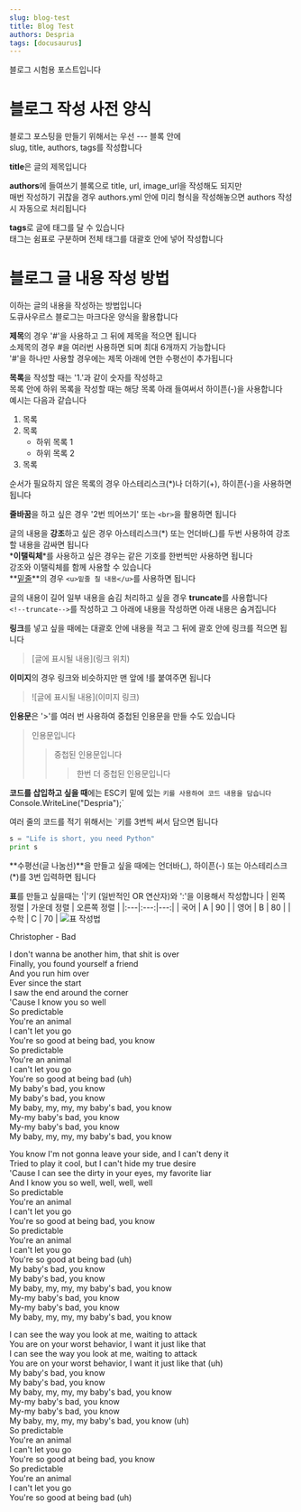 ```yaml
---
slug: blog-test
title: Blog Test
authors: Despria
tags: [docusaurus]
---
```


블로그 시험용 포스트입니다

# 블로그 작성 사전 양식

블로그 포스팅을 만들기 위해서는 우선 --- 블록 안에<br>
 slug, title, authors, tags를 작성합니다

**title**은 글의 제목입니다

**authors**에 들여쓰기 블록으로 title, url, image_url을 작성해도 되지만<br>
매번 작성하기 귀찮을 경우 authors.yml 안에 미리 형식을 작성해놓으면 authors 작성 시 자동으로 처리됩니다

**tags**로 글에 태그를 달 수 있습니다<br>
태그는 쉼표로 구분하며 전체 태그를 대괄호 안에 넣어 작성합니다


# 블로그 글 내용 작성 방법

이하는 글의 내용을 작성하는 방법입니다<br>
도큐사우르스 블로그는 마크다운 양식을 활용합니다

**제목**의 경우 '#'을 사용하고 그 뒤에 제목을 적으면 됩니다<br>
소제목의 경우 #을 여러번 사용하면 되며 최대 6개까지 가능합니다<br>
'#'을 하나만 사용할 경우에는 제목 아래에 연한 수평선이 추가됩니다

**목록**을 작성할 때는 '1.'과 같이 숫자를 작성하고<br>
목록 안에 하위 목록을 작성할 때는 해당 목록 아래 들여써서 하이픈(-)을 사용합니다<br>
예시는 다음과 같습니다

1. 목록
2. 목록
    - 하위 목록 1
    - 하위 목록 2
3. 목록

순서가 필요하지 않은 목록의 경우 아스테리스크(*)나 더하기(+), 하이픈(-)을 사용하면 됩니다

**줄바꿈**을 하고 싶은 경우 '2번 띄어쓰기' 또는 `<br>`을 활용하면 됩니다

글의 내용을 **강조**하고 싶은 경우 아스테리스크(*) 또는 언더바(_)를 두번 사용하여 강조할 내용을 감싸면 됩니다<br>
*__이탤릭체__*를 사용하고 싶은 경우는 같은 기호를 한번씩만 사용하면 됩니다<br>
강조와 이탤릭체를 함께 사용할 수 있습니다<br>
**<u>밑줄</u>**의 경우 `<u>밑줄 칠 내용</u>`를 사용하면 됩니다

글의 내용이 길어 일부 내용을 숨김 처리하고 싶을 경우 **truncate**를 사용합니다<br>
`<!--truncate-->`를 작성하고 그 아래에 내용을 작성하면 아래 내용은 숨겨집니다

**링크**를 넣고 싶을 때에는 대괄호 안에 내용을 적고
그 뒤에 괄호 안에 링크를 적으면 됩니다
> [글에 표시될 내용](링크 위치)

**이미지**의 경우 링크와 비슷하지만 맨 앞에 !를 붙여주면 됩니다
> ![글에 표시될 내용](이미지 링크)

**인용문**은 '>'를 여러 번 사용하여 중첩된 인용문을 만들 수도 있습니다
> 인용문입니다
>> 중첩된 인용문입니다
>>> 한번 더 중첩된 인용문입니다

**코드를 삽입하고 싶을 때**에는 ESC키 밑에 있는 ` 키를 사용하여 코드 내용을 담습니다
`Console.WriteLine("Despria");`

여러 줄의 코드를 적기 위해서는 `키를 3번씩 써서 담으면 됩니다
```python
s = "Life is short, you need Python"
print s
```

**수평선(글 나눔선)**을 만들고 싶을 때에는 언더바(_), 하이픈(-) 또는 아스테리스크(*)를 3번 입력하면 됩니다

**표**를 만들고 싶을때는 '|'키 (일반적인 OR 연산자)와 ':'을 이용해서 작성합니다
| 왼쪽 정렬 | 가운데 정렬 | 오른쪽 정렬 |
|:---|:---:|---:|
| 국어 | A | 90 |
| 영어 | B | 80 |
| 수학 | C | 70 |
![표 작성법](https://img1.daumcdn.net/thumb/R1280x0/?scode=mtistory2&fname=https%3A%2F%2Fblog.kakaocdn.net%2Fdn%2FbD0M4o%2FbtqZ09KGkWw%2FAqz4D8eFbKFv6LvTuiGARk%2Fimg.png)

<!--truncate-->

Christopher - Bad

I don't wanna be another him, that shit is over<br>
Finally, you found yourself a friend<br>
And you run him over<br>
Ever since the start<br>
I saw the end around the corner<br>
'Cause I know you so well<br>
So predictable<br>
You're an animal<br>
I can't let you go<br>
You're so good at being bad, you know<br>
So predictable<br>
You're an animal<br>
I can't let you go<br>
You're so good at being bad (uh)<br>
My baby's bad, you know<br>
My baby's bad, you know<br>
My baby, my, my, my baby's bad, you know<br>
My-my baby's bad, you know<br>
My-my baby's bad, you know<br>
My baby, my, my, my baby's bad, you know

You know I'm not gonna leave your side, and I can't deny it<br>
Tried to play it cool, but I can't hide my true desire<br>
'Cause I can see the dirty in your eyes, my favorite liar<br>
And I know you so well, well, well, well<br>
So predictable<br>
You're an animal<br>
I can't let you go<br>
You're so good at being bad, you know<br>
So predictable<br>
You're an animal<br>
I can't let you go<br>
You're so good at being bad (uh)<br>
My baby's bad, you know<br>
My baby's bad, you know<br>
My baby, my, my, my baby's bad, you know<br>
My-my baby's bad, you know<br>
My-my baby's bad, you know<br>
My baby, my, my, my baby's bad, you know

I can see the way you look at me, waiting to attack<br>
You are on your worst behavior, I want it just like that<br>
I can see the way you look at me, waiting to attack<br>
You are on your worst behavior, I want it just like that (uh)<br>
My baby's bad, you know<br>
My baby's bad, you know<br>
My baby, my, my, my baby's bad, you know<br>
My-my baby's bad, you know<br>
My-my baby's bad, you know<br>
My baby, my, my, my baby's bad, you know (uh)<br>
So predictable<br>
You're an animal<br>
I can't let you go<br>
You're so good at being bad, you know<br>
So predictable<br>
You're an animal<br>
I can't let you go<br>
You're so good at being bad (uh)